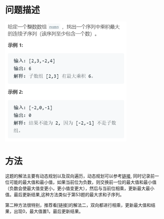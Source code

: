 # 问题描述

<img src="assets/image-20191228193239791.png" alt="image-20191228193239791" style="zoom: 80%;" />

# 方法

这题的解法主要有动态规划以及双向遍历，动态规划可以参考[链接](https://leetcode.com/problems/maximum-product-subarray/discuss/48230/Possibly-simplest-solution-with-O(n)-time-complexity), 同时记录前一位可能的最大值和最小值，如果当前位为负数，则交换前一位的最大值和最小值（负数会使最大值变更小，更小值变更大），然后与当前位相乘，更新最大最小值。最后更新结果,这种方法类似于第53题的最大求和子序列。

第二种方法很特别，推荐看[链接]的解法二，双向都进行相乘，更新最大值和结果，出现0，最大值置1，最后更新结果。